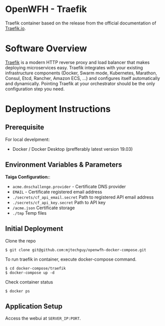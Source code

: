 # OpenWFH - Traefik
Traefik container based on the release from the official documentation of [Traefik.io](https://docs.traefik.io).

# Software Overview
[Traefik](https://containo.us/traefik) is a modern HTTP reverse proxy and load balancer that makes deploying microservices easy.
Traefik integrates with your existing infrastructure components (Docker, Swarm mode, Kubernetes, Marathon, Consul, Etcd, Rancher, Amazon ECS, ...) and configures itself automatically and dynamically.
Pointing Traefik at your orchestrator should be the only configuration step you need.

# Deployment Instructions
## Prerequisite
For local develpment:
- Docker / Docker Desktop (prefferably latest version 19.03)

## Environment Variables & Parameters
__Taiga Configuration:__:
- `acme.dnschallenge.provider` - Certificate DNS provider
- `EMAIL` - Certificate registered email address
- `./secrets/cf_api_email.secret` Path to registered API email address
- `./secrets/cf_api_key.secret` Path to API key
- `/acme.json` Certificate storage
- `./tmp` Temp files

## Initial Deployment
Clone the repo
```console
$ git clone git@github.com:mjtechguy/openwfh-docker-compose.git
```
To run traefik in container, execute docker-compose command.
```console
$ cd docker-compose/traefik
$ docker-compose up -d
```
Check container status
```console
$ docker ps
```

## Application Setup
Access the webui at `SERVER_IP:PORT`.